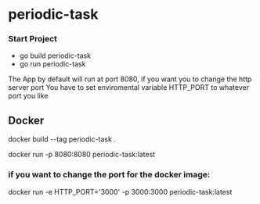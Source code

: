 # periodic-task

### Start Project

* go build periodic-task
* go run periodic-task

The App by default will run at port 8080, if you want you to change the http server port 
You have to set enviromental variable HTTP_PORT to whatever port you like

## Docker 

docker build --tag periodic-task .

docker run -p 8080:8080 periodic-task:latest

### if you want to change the port for the docker image:

docker run -e HTTP_PORT='3000' -p 3000:3000 periodic-task:latest